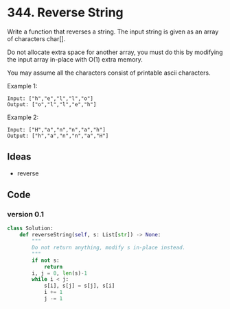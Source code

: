 # 344. Reverse String

Write a function that reverses a string. The input string is given as an array of characters char[].

Do not allocate extra space for another array, you must do this by modifying the input array in-place with O(1) extra memory.

You may assume all the characters consist of printable ascii characters.


Example 1:

```
Input: ["h","e","l","l","o"]
Output: ["o","l","l","e","h"]
```

Example 2:

```
Input: ["H","a","n","n","a","h"]
Output: ["h","a","n","n","a","H"]
```

## Ideas

- reverse

## Code

### version 0.1

``` python
class Solution:
    def reverseString(self, s: List[str]) -> None:
        """
        Do not return anything, modify s in-place instead.
        """
        if not s:
            return 
        i, j = 0, len(s)-1
        while i < j:
            s[i], s[j] = s[j], s[i]
            i += 1
            j -= 1
```